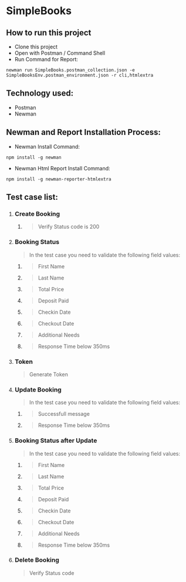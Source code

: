 # SimpleBooks

## How to run this project
- Clone this project
- Open with Postman / Command Shell
- Run Command for Report: 
```console 
newman run SimpleBooks.postman_collection.json -e SimpleBooksEnv.postman_environment.json -r cli,htmlextra
```

## Technology used:
- Postman
- Newman

## Newman and Report Installation Process:
- Newman Install Command:
```console
npm install -g newman
```
- Newman Html Report Install Command:
```console
npm install -g newman-reporter-htmlextra
```

## Test case list:
1. ### Create Booking
	1. > Verify Status code is 200
2. ### Booking Status
	> In the test case you need to validate the following field values:
	1. > First Name
	2. > Last Name
	3. > Total Price
	4. > Deposit Paid
	5. > Checkin Date
	6. > Checkout Date
	7. > Additional Needs
	8. > Response Time below 350ms

3. ### Token
	> Generate Token
  
4. ### Update Booking
	> In the test case you need to validate the following field values:
	1. > Successfull message
	2. > Response Time below 350ms

5. ### Booking Status after Update
	> In the test case you need to validate the following field values:
	1. > First Name
	2. > Last Name
	3. > Total Price
	4. > Deposit Paid
	5. > Checkin Date
	6. > Checkout Date
	7. > Additional Needs
	8. > Response Time below 350ms 

6. ### Delete Booking
	> Verify Status code
